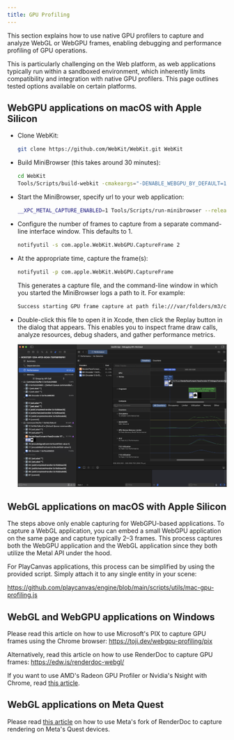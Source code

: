 ```yaml
---
title: GPU Profiling
---
```


This section explains how to use native GPU profilers to capture and analyze WebGL or WebGPU frames, enabling debugging and performance profiling of GPU operations.

This is particularly challenging on the Web platform, as web applications typically run within a sandboxed environment, which inherently limits compatibility and integration with native GPU profilers. This page outlines tested options available on certain platforms.

## WebGPU applications on macOS with Apple Silicon

* Clone WebKit:

  ```bash
  git clone https://github.com/WebKit/WebKit.git WebKit
  ```

* Build MiniBrowser (this takes around 30 minutes):

  ```bash
  cd WebKit
  Tools/Scripts/build-webkit -cmakeargs="-DENABLE_WEBGPU_BY_DEFAULT=1" --release
  ```

* Start the MiniBrowser, specify url to your web application:

  ```bash
  __XPC_METAL_CAPTURE_ENABLED=1 Tools/Scripts/run-minibrowser --release --url https://playcanvas.github.io/
  ```

* Configure the number of frames to capture from a separate command-line interface window. This defaults to 1.

  ```bash
  notifyutil -s com.apple.WebKit.WebGPU.CaptureFrame 2
  ```

* At the appropriate time, capture the frame(s):

  ```bash
  notifyutil -p com.apple.WebKit.WebGPU.CaptureFrame
  ```

  This generates a capture file, and the command-line window in which you started the MiniBrowser logs a path to it. For example:

  ```bash
  Success starting GPU frame capture at path file:///var/folders/m3/cnrw6k214hxd0hq1rf7cy3w40000gn/T/com.apple.WebKit.GPU+org.webkit.MiniBrowser/8C9372EF-1254-4FC5-8CA9-730FB
  ```

* Double-click this file to open it in Xcode, then click the Replay button in the dialog that appears. This enables you to inspect frame draw calls, analyze resources, debug shaders, and gather performance metrics.

  ![Xcode](/img/user-manual/optimization/gpu-profiling/xcode-webgpu.png)

## WebGL applications on macOS with Apple Silicon

The steps above only enable capturing for WebGPU-based applications. To capture a WebGL application, you can embed a small WebGPU application on the same page and capture typically 2–3 frames. This process captures both the WebGPU application and the WebGL application since they both utilize the Metal API under the hood.

For PlayCanvas applications, this process can be simplified by using the provided script. Simply attach it to any single entity in your scene:

https://github.com/playcanvas/engine/blob/main/scripts/utils/mac-gpu-profiling.js

## WebGL and WebGPU applications on Windows

Please read this article on how to use Microsoft's PIX to capture GPU frames using the Chrome browser: https://toji.dev/webgpu-profiling/pix

Alternatively, read this article on how to use RenderDoc to capture GPU frames: https://edw.is/renderdoc-webgl/

If you want to use AMD's Radeon GPU Profiler or Nvidia's Nsight with Chrome, read [this article](https://frguthmann.github.io/posts/profiling_webgpu).

## WebGL applications on Meta Quest

Please read [this article](https://developers.meta.com/horizon/downloads/package/renderdoc-oculus/) on how to use Meta's fork of RenderDoc to capture rendering on Meta's Quest devices.

